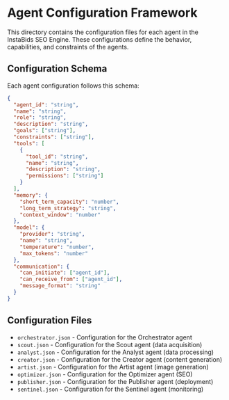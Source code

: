 # Agent Configuration Framework

This directory contains the configuration files for each agent in the InstaBids SEO Engine. These configurations define the behavior, capabilities, and constraints of the agents.

## Configuration Schema

Each agent configuration follows this schema:

```json
{
  "agent_id": "string",
  "name": "string",
  "role": "string",
  "description": "string",
  "goals": ["string"],
  "constraints": ["string"],
  "tools": [
    {
      "tool_id": "string",
      "name": "string",
      "description": "string",
      "permissions": ["string"]
    }
  ],
  "memory": {
    "short_term_capacity": "number",
    "long_term_strategy": "string",
    "context_window": "number"
  },
  "model": {
    "provider": "string",
    "name": "string",
    "temperature": "number",
    "max_tokens": "number"
  },
  "communication": {
    "can_initiate": ["agent_id"],
    "can_receive_from": ["agent_id"],
    "message_format": "string"
  }
}
```

## Configuration Files

- `orchestrator.json` - Configuration for the Orchestrator agent
- `scout.json` - Configuration for the Scout agent (data acquisition)
- `analyst.json` - Configuration for the Analyst agent (data processing)
- `creator.json` - Configuration for the Creator agent (content generation)
- `artist.json` - Configuration for the Artist agent (image generation)
- `optimizer.json` - Configuration for the Optimizer agent (SEO)
- `publisher.json` - Configuration for the Publisher agent (deployment)
- `sentinel.json` - Configuration for the Sentinel agent (monitoring)
